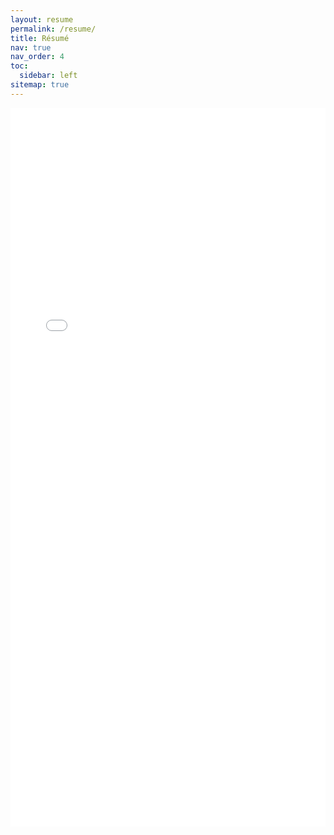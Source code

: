 ```yaml
---
layout: resume
permalink: /resume/
title: Résumé
nav: true
nav_order: 4
toc:
  sidebar: left
sitemap: true
---
```


 <iframe 
  src="/assets/pdf/Résumé.pdf#toolbar=0&navpanes=0" 
  width="100%" 
  height="1150px"
  style="border: none;"
>
  <p>Your browser does not support PDFs. <a href="/assets/pdf/Résumé.pdf">Download the PDF</a>.</p>
</iframe>